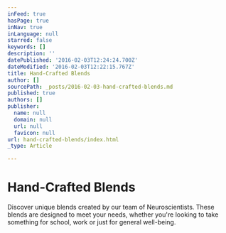 ```yaml
---
inFeed: true
hasPage: true
inNav: true
inLanguage: null
starred: false
keywords: []
description: ''
datePublished: '2016-02-03T12:24:24.700Z'
dateModified: '2016-02-03T12:22:15.767Z'
title: Hand-Crafted Blends
author: []
sourcePath: _posts/2016-02-03-hand-crafted-blends.md
published: true
authors: []
publisher:
  name: null
  domain: null
  url: null
  favicon: null
url: hand-crafted-blends/index.html
_type: Article

---
```

# Hand-Crafted Blends

Discover unique blends created by our team of Neuroscientists. These blends are designed to meet your needs, whether you're looking to take something for school, work or just for general well-being.